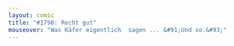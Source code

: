 ```yaml
---
layout: comic
title: "#1798: Recht gut"
mouseover: "Was Käfer eigentlich  sagen ... &#91;Und so.&#93;"
---
```

